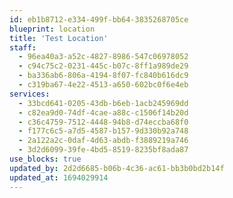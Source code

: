 ```yaml
---
id: eb1b8712-e334-499f-bb64-3835268705ce
blueprint: location
title: 'Test Location'
staff:
  - 96ea40a3-a52c-4827-8986-547c06978052
  - c94c75c2-0231-445c-b07c-8ff1a989de29
  - ba336ab6-806a-4194-8f07-fc840b616dc9
  - c319ba67-4e22-4513-a650-602bc0f6e4eb
services:
  - 33bcd641-0205-43db-b6eb-1acb245969dd
  - c82ea9d0-74df-4cae-a88c-c1506f14b20d
  - c36c4759-7512-4448-94b8-d74eccba68f0
  - f177c6c5-a7d5-4587-b157-9d330b92a748
  - 2a122a2c-0daf-4d63-abdb-f3889219a746
  - 3d2d6099-39fe-4bd5-8519-8235bf8ada87
use_blocks: true
updated_by: 2d2d6685-b06b-4c36-ac61-bb3b0bd2b14f
updated_at: 1694029914
---
```

